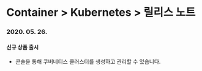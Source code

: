 # Container > Kubernetes > 릴리스 노트

### 2020. 05. 26.
#### 신규 상품 출시
* 콘솔을 통해 쿠버네티스 클러스터를 생성하고 관리할 수 있습니다.
